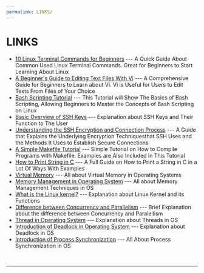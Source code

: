 ```yaml
---
permalink: LINKS/
---
```


# LINKS

* [10 Linux Terminal Commands for Beginners](https://www.youtube.com/watch?v=CpTfQ-q6MPU) --- 
A Quick Guide About Common Used Linux Terminal Commands. Great for Beginners to Start Learning About Linux
* [A Beginner's Guide to Editing Text Files With Vi](https://www.howtogeek.com/102468/a-beginners-guide-to-editing-text-files-with-vi/) --- 
A Comprehensive Guide for Beginners to Learn about Vi. Vi is Useful for Users to Edit Texts From Files of Your Choice
* [Bash Scripting Tutorial](https://linuxconfig.org/bash-scripting-tutorial) ---
This Tutorial will Show The Basics of Bash Scripting, Allowing Beginners to Master the Concepts of Bash Scripting on Linux
* [Basic Overview of SSH Keys](https://www.ssh.com/academy/ssh-keys) ---
Explanation about SSH Keys and Their Function to The User
* [Understanding the SSH Encryption and Connection Process](https://www.digitalocean.com/community/tutorials/understanding-the-ssh-encryption-and-connection-process) --- A Guide that Explains the Underlying Encryption Techniquesthat SSH Uses and the Methods It Uses to Establish Secure Connections
* [A Simple Makefile Tutorial](https://www.cs.colby.edu/maxwell/courses/tutorials/maketutor/) --- Simple Tutorial on How to Compile Programs with Makefile. Examples are Also Included in This Tutorial
* [How to Print String in C](https://www.scaler.com/topics/how-to-print-string-in-c/) --- A Full Guide on How to Print a String in C in a Lot Of Ways With Examples
* [Virtual Memory](https://www.geeksforgeeks.org/virtual-memory-in-operating-system/) --- All about Virtual Memory in Operating Systems
* [Memory Management in Operating System](https://www.scaler.com/topics/memory-management-in-operating-system/) --- All about Memory Management Techniques in OS
* [What is the Linux kernel?](https://www.redhat.com/en/topics/linux/what-is-the-linux-kernel) --- Explanation about Linux Kernel and its Functions
* [Difference between Concurrency and Parallelism](https://www.geeksforgeeks.org/difference-between-concurrency-and-parallelism/) --- Brief Explanation about the difference between Concurrency and Paralellism 
* [Thread in Operating System](https://www.geeksforgeeks.org/thread-in-operating-system/?ref=lbp) --- Explanation about Threads in OS
* [Introduction of Deadlock in Operating System](https://www.geeksforgeeks.org/introduction-of-deadlock-in-operating-system/) --- Explanation about Deadlock in OS
* [Introduction of Process Synchronization](https://www.geeksforgeeks.org/introduction-of-process-synchronization/) --- All About Process Synchronization in OS
<br>
<hr>
